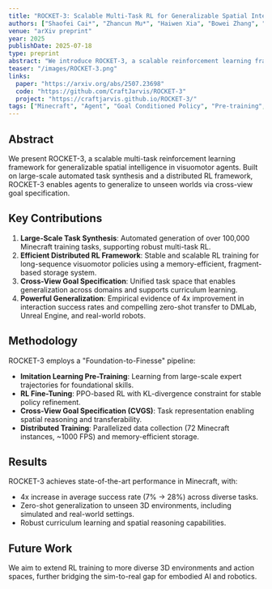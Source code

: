 ```yaml
---
title: "ROCKET-3: Scalable Multi-Task RL for Generalizable Spatial Intelligence in Visuomotor Agents"
authors: ["Shaofei Cai*", "Zhancun Mu*", "Haiwen Xia", "Bowei Zhang", "Anji Liu", "Yitao Liang"]
venue: "arXiv preprint"
year: 2025
publishDate: 2025-07-18
type: preprint
abstract: "We introduce ROCKET-3, a scalable reinforcement learning framework for training visuomotor agents in Minecraft. ROCKET-3 leverages large-scale automated task synthesis, a distributed RL framework, and cross-view goal specification to achieve powerful zero-shot generalization in unseen 3D worlds."
teaser: "/images/ROCKET-3.png"
links:
  paper: "https://arxiv.org/abs/2507.23698"
  code: "https://github.com/CraftJarvis/ROCKET-3"
  project: "https://craftjarvis.github.io/ROCKET-3/"
tags: ["Minecraft", "Agent", "Goal Conditioned Policy", "Pre-training", "Reinforcement Learning"]
---
```


## Abstract

We present ROCKET-3, a scalable multi-task reinforcement learning framework for generalizable spatial intelligence in visuomotor agents. Built on large-scale automated task synthesis and a distributed RL framework, ROCKET-3 enables agents to generalize to unseen worlds via cross-view goal specification.

## Key Contributions

1. **Large-Scale Task Synthesis**: Automated generation of over 100,000 Minecraft training tasks, supporting robust multi-task RL.
2. **Efficient Distributed RL Framework**: Stable and scalable RL training for long-sequence visuomotor policies using a memory-efficient, fragment-based storage system.
3. **Cross-View Goal Specification**: Unified task space that enables generalization across domains and supports curriculum learning.
4. **Powerful Generalization**: Empirical evidence of 4x improvement in interaction success rates and compelling zero-shot transfer to DMLab, Unreal Engine, and real-world robots.

## Methodology

ROCKET-3 employs a "Foundation-to-Finesse" pipeline:
- **Imitation Learning Pre-Training**: Learning from large-scale expert trajectories for foundational skills.
- **RL Fine-Tuning**: PPO-based RL with KL-divergence constraint for stable policy refinement.
- **Cross-View Goal Specification (CVGS)**: Task representation enabling spatial reasoning and transferability.
- **Distributed Training**: Parallelized data collection (72 Minecraft instances, ~1000 FPS) and memory-efficient storage.

## Results

ROCKET-3 achieves state-of-the-art performance in Minecraft, with:
- 4x increase in average success rate (7% → 28%) across diverse tasks.
- Zero-shot generalization to unseen 3D environments, including simulated and real-world settings.
- Robust curriculum learning and spatial reasoning capabilities.

## Future Work

We aim to extend RL training to more diverse 3D environments and action spaces, further bridging the sim-to-real gap for embodied AI and robotics.